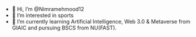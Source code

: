 - 👋 Hi, I’m @Nimramehmood12
- 👀 I’m interested in sports
- 🌱 I’m currently learning Artificial Intelligence, Web 3.0 & Metaverse from GIAIC and pursuing BSCS from NU(FAST).
